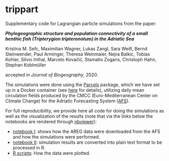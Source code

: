 # trippart

Supplementary code for Lagrangian particle simulations from the paper: 

___Phylogeographic structure and population connectivity of a small benthic fish (*Tripterygion tripteronotum*) in the Adriatic Sea___

Kristina M. Sefc, Maximilian Wagner, Lukas Zangl, Sara Weiß, Bernd Steinwender, Paul Arminger, Theresa Weinmaier, Nejra Balkic, Tobias Kohler, Silvio Inthal, Marcelo Kovačić, Stamatis Zogaris, Christoph Hahn, Stephan Koblmüller

accepted in *Journal of Biogeography*, 2020.

The simulations were done using the [Parcels](http://oceanparcels.org/) package, which we have set up in a Docker container (see [here](https://github.com/chrishah/parcels-jupyter-notebook-docker) for details), utilizing daily mean circulation fields produced by the CMCC (Euro-Mediterranean Center on Climate Change) for the Adriatic Forecasting System ([AFS](http://oceanlab.cmcc.it/afs/)). 

For full reproducibility, we provide here all code for doing the simulations as well as the visualization of the results (note that via the links below the notebooks are rendered through [nbviewer](https://nbviewer.jupyter.org/)):
 - [notebook I](https://nbviewer.jupyter.org/github/chrishah/trippart/blob/master/code/simulations/simu.ipynb): shows how the AREG data were downloaded from the AFS and how the simulations were performed.
 - [notebook II](https://nbviewer.jupyter.org/github/chrishah/trippart/blob/master/code/simulations/extract_data.ipynb): simulation results are converted into plain text format to be processed in R.
 - [R scripts](https://github.com/chrishah/trippart/tree/master/code/visualization): How the data were plotted.


